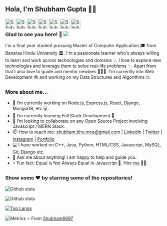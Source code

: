 ## Hola, I'm Shubham Gupta 👋👋


<a href="https://www.linkedin.com/in/shubham-gupta-40b09b148/">
  <img align="left" alt="Shubham's Linkdein" width="32px" src="https://cdn.jsdelivr.net/npm/simple-icons@v3/icons/linkedin.svg" />
</a>
<a href="https://github.com/Shubham6697">
  <img align="left" alt="Shubham's Github" width="32px" src="https://cdn.jsdelivr.net/npm/simple-icons@v3/icons/github.svg" />
</a>
<a href="https://t.me/Shubham_BHU2k18">
  <img align="left" alt="Shubham's Telegram" width="32px" src="https://cdn.jsdelivr.net/npm/simple-icons@v3/icons/telegram.svg" />
</a>
<a href="https://www.instagram.com/shub_ham1/">
  <img align="left" alt="Shubham's Instagram" width="32px" src="https://cdn.jsdelivr.net/npm/simple-icons@v3/icons/instagram.svg" />
</a>
<a href="https://leetcode.com/Shubham-BHU/">
  <img align="left" alt="Shubham's LeetCode" width="32px" src="https://cdn.jsdelivr.net/npm/simple-icons@v3/icons/leetcode.svg" />
</a>
<a href="https://www.hackerrank.com/Shubham__gupta_">
  <img align="left" alt="Shubham's Hackerrank" width="32px" src="https://cdn.jsdelivr.net/npm/simple-icons@v3/icons/hackerrank.svg" />
</a>
<a href="mailto:shubham.bhu.mca@gmail.com">
  <img align="left" alt="Shubham's GMail" width="32px" src="https://cdn.jsdelivr.net/npm/simple-icons@v3/icons/gmail.svg" />
</a>

<br />

### Glad to see you here! 🤩 ![](https://visitor-badge.glitch.me/badge?page_id=Shubham6697.Shubham6697)

I'm a final year student pursuing Master of Computer Application 🎓 from Banaras Hindu University 🏛. I'm a passionate learner who's always willing to learn and work across technologies and domains 💡. I love to explore new technologies and leverage them to solve real-life problems ✨. Apart from that I also love to guide and mentor newbies 👨🏻‍💻. I'm currently into Web Development 🕸️ and working on my Data Structures and Algorithms 🤓.

### More about me...

- 🔭 I’m currently working on Node.js, Express.js, React, Django, MongoDB, etc 💻.
- 🌱 I’m currently learning Full Stack Development 🚀.
- 👯 I’m looking to collaborate on any Open Source Project involving Javascript / MERN Stack.
- 📫 How to reach me: shubham.bhu.mca@gmail.com | [LinkedIn](https://www.linkedin.com/in/shubham-gupta-40b09b148/) | [Twitter](https://twitter.com/Shubham6697) | [Instagram](https://www.instagram.com/shub_ham1/) | [Portfolio](https://Shubham6697.github.io/)
- 💻 I have worked on C++, Java, Python, HTML/CSS, Javascript, MySQL, Git, Django etc.
- 💬 Ask me about anything! I am happy to help and guide you.
- ⚡ Fun fact: Equal is Not Always Equal in Javascript 🤣. Hire [me](mailto:shubham.bhu.mca@gmail.com?Subject=Hello%20Shubham) 👨‍💻.

### Show some ❤️ by starring some of the repositories!

![Github stats](https://github-readme-stats.vercel.app/api?username=Shubham6697&show_icons=true&hide_border=true&show_icons=true&theme=material-palenight&locale=en)    

![Github stats](https://github-readme-streak-stats.herokuapp.com/?user=Shubham6697&show_icons=true&hide_border=true&show_icons=true&locale=en&theme=material-palenight)

[![Top Langs](https://github-readme-stats.vercel.app/api/top-langs/?username=Shubham6697&langs_count=8&theme=material-palenight)](https://github.com/anuraghazra/github-readme-stats)

![Metrics](https://metrics.lecoq.io/Shubham6697?template=terminal&base.header=0&base.activity=0&base.repositories=0&base.metadata=0&languages=1&languages.limit=8&languages.colors=github&languages.threshold=0%25&config.timezone=America%2FToronto)
⭐️ From [Shubham6697](https://github.com/Shubham6697)
